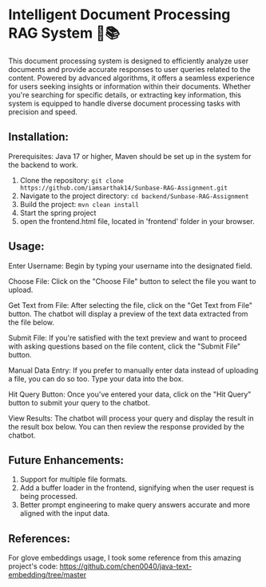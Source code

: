  # Intelligent Document Processing RAG System 🔎📚

This document processing system is designed to efficiently analyze user documents and provide accurate responses to user queries related to the content. Powered by advanced algorithms, it offers a seamless experience for users seeking insights or information within their documents. Whether you're searching for specific details, or extracting key information, this system is equipped to handle diverse document processing tasks with precision and speed.


## Installation:
Prerequisites: Java 17 or higher, Maven should be set up in the system for the backend to work.
1. Clone the repository: `git clone https://github.com/iamsarthak14/Sunbase-RAG-Assignment.git`
2. Navigate to the project directory: `cd backend/Sunbase-RAG-Assignment`
3. Build the project: `mvn clean install`
4. Start the spring project
5. open the frontend.html file, located in 'frontend' folder in your browser.


## Usage:
Enter Username: Begin by typing your username into the designated field.

Choose File: Click on the "Choose File" button to select the file you want to upload.

Get Text from File: After selecting the file, click on the "Get Text from File" button. The chatbot will display a preview of the text data extracted from the file below.

Submit File: If you're satisfied with the text preview and want to proceed with asking questions based on the file content, click the "Submit File" button.

Manual Data Entry: If you prefer to manually enter data instead of uploading a file, you can do so too. Type your data into the box.

Hit Query Button: Once you've entered your data, click on the "Hit Query" button to submit your query to the chatbot.

View Results: The chatbot will process your query and display the result in the result box below. You can then review the response provided by the chatbot.

## Future Enhancements:
1. Support for multiple file formats.
2. Add a buffer loader in the frontend, signifying when the user request is being processed.
3. Better prompt engineering to make query answers accurate and more aligned with the input data.
 
 
 ## References:
For glove embeddings usage, I took some reference from this amazing project's code: https://github.com/chen0040/java-text-embedding/tree/master

